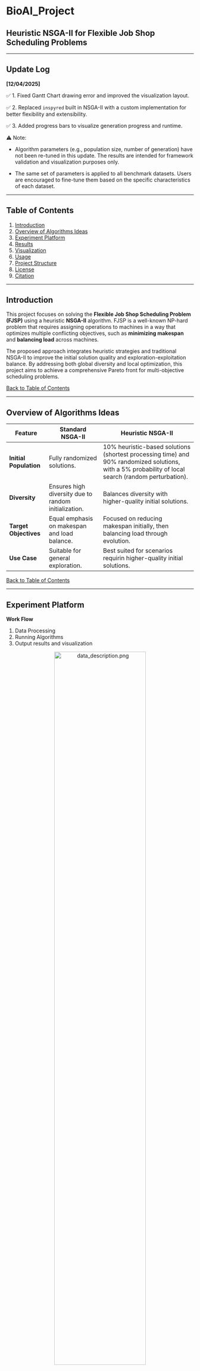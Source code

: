 # BioAI_Project

## Heuristic NSGA-II for Flexible Job Shop Scheduling Problems

---

## Update Log
**[12/04/2025]**

✅ 1. Fixed Gantt Chart drawing error and improved the visualization layout.

✅ 2. Replaced `inspyred` built in NSGA-II with a custom implementation for better flexibility and extensibility. 

✅ 3. Added progress bars to visualize generation progress and runtime.

⚠️ Note: 

- Algorithm parameters (e.g., population size, number of generation) have not been re-tuned in this update. The results are intended for framework validation and visualization purposes only. 

- The same set of parameters is applied to all benchmark datasets. Users are encouraged to fine-tune them based on the specific characteristics of each dataset.

---

## Table of Contents

1. [Introduction](#introduction)
2. [Overview of Algorithms Ideas](#overview-of-algorithms-ideas)
3. [Experiment Platform](#experiment-platform)
4. [Results](#results)
5. [Visualization](#visualization)
6. [Usage](#usage)
7. [Project Structure](#project-structure)
8. [License](#license)
9. [Citation](#citation)

---

## Introduction
This project focuses on solving the **Flexible Job Shop Scheduling Problem (FJSP)** using a heuristic **NSGA-II** algorithm. FJSP is a well-known NP-hard problem that requires assigning operations to machines in a way that optimizes multiple conflicting objectives, such as **minimizing makespan** and **balancing load** across machines.

The proposed approach integrates heuristic strategies and traditional NSGA-II to improve the initial solution quality and exploration-exploitation balance. By addressing both global diversity and local optimization, this project aims to achieve a comprehensive Pareto front for multi-objective scheduling problems.

[Back to Table of Contents](#table-of-contents)

---

## Overview of Algorithms Ideas
| **Feature**          | **Standard NSGA-II**                                     | **Heuristic NSGA-II**                                            |
|-----------------------|---------------------------------------------------------|---------------------------------------------------------------------------|
| **Initial Population** | Fully randomized solutions.                             | 10% heuristic-based solutions (shortest processing time) and 90% randomized solutions, with a 5% probability of local search (random perturbation).  |
| **Diversity**          | Ensures high diversity due to random initialization.    | Balances diversity with higher-quality initial solutions.                 |
| **Target Objectives**  | Equal emphasis on makespan and load balance.            | Focused on reducing makespan initially, then balancing load through evolution. |
| **Use Case**           | Suitable for general exploration.                       | Best suited for scenarios requirin higher-quality initial solutions. |

[Back to Table of Contents](#table-of-contents)

---

## Experiment Platform
**Work Flow**
1. Data Processing
2. Running Algorithms
3. Output results and visualization

<div align="center">
  <img src="asset/report_materials/data_description.png" alt="data_description.png" style="width:70%;"/>
  <p><em>Dataset Structure</em></p>
</div>

**Supported Features**

| **Feature**             | **Details**                                                                 |
|--------------------------|-----------------------------------------------------------------------------|
| **Supported Algorithms** | - Standard NSGA-II<br>- Heuristic NSGA-II (Advanced NSGA-II)          |
| **Metrics**              | - Hypervolume (HV)<br>- Diversity                                          |
| **Supported Datasets**   | - Barnes<br>- Brandimarte<br>- Dauzere<br>- Other datasets with the same structure                             |
| **Visualization**        | - Gantt Charts (visualizing job scheduling on machines)<br>- Metric Comparison Line Charts (e.g., Diversity, Hypervolume)<br>- Scatter Plot (e.g., Makespan vs. Load Balance) |

- Job scheduling solutions are in `log.txt`.

[Back to Table of Contents](#table-of-contents)

---

## Results

The heuristic NSGA-II demonstrates better diversity compared to the standard version, enabling it to cover the Pareto front more effectively while maintaining a hypervolume performance comparable to the standard version. It particularly exhibits strong exploratory capabilities on more complex datasets. Additionally, despite incorporating heuristic initialization and local search, the improved version does not significantly increase runtime, showcasing good efficiency and stability. And its makespan is smaller. This makes it more suitable for scenarios requiring fast convergence while preserving solution diversity.

| **Parameter**           | **Increasing Advantages**                             | **Increasing Disadvantages**                          | **Decreasing Advantages**                             | **Decreasing Disadvantages**                          |
|--------------------------|------------------------------------------------------|------------------------------------------------------|------------------------------------------------------|------------------------------------------------------|
| **DIVERSIFIED_INIT_PROB** | - Higher initial solution quality<br>- Reduced randomness in early iterations | - Lower solution diversity<br>- May reduce exploration of diverse areas | - Higher solution diversity<br>- Improved exploration capabilities | - Lower initial solution quality |
| **LOCAL_SEARCH_PROB**    | - Improved local solution quality<br>- Pushes solutions towards Pareto front | - Lower solution diversity<br>- Higher computational cost<br>- May lead to overfitting local areas | - Higher diversity<br>- Better exploration of search space | -  Lower chance to refine local optima |

<div align="center">
  <img src="asset/running_output.png" alt="running_output.png" style="width:100%;"/>
  <p><em>Running Output</em></p>
</div>

[Back to Table of Contents](#table-of-contents)

---

## Visualization
**Brandimarte Dataset** (case)

<div align="center">
  <img src="asset/Standard NSGA-II Job Scheduling (Mk01).gif" alt="Standard NSGA-II Job Scheduling (Mk01).gif" style="width:100%;"/>
  <p><em>Standard NSGA-II Job Scheduling (Mk01)</em></p>
</div>

<div align="center">
  <img src="asset/Heuristic NSGA-II Job Scheduling (Mk01).gif" alt="Heuristic NSGA-II Job Scheduling (Mk01).gif" style="width:100%;"/>
  <p><em>Heuristic NSGA-II Job Scheduling (Mk01)</em></p>
</div>

<div align="center">
  <img src="result/Brandimarte/Mk01/comparison_nsga2_variants.png" alt="comparison_nsga2_variants.png" style="width:80%;"/>
  <p><em>Comparison NSGA-II Variants (Mk01)</em></p>
</div>

<div align="center">
  <img src="result/Brandimarte/diversity_comparison.png" alt="diversity_comparison" style="width:80%;"/>
  <p><em>Diversity Comparison</em></p>
</div>

<div align="center">
  <img src="result/Brandimarte/hypervolume_comparison.png" alt="hypervolume_comparison.png" style="width:80%;"/>
  <p><em>Hypervolume Comparison</em></p>
</div>

<div align="center">
  <img src="result/Brandimarte/runtime_comparison.png" alt="runtime_comparison.png" style="width:80%;"/>
  <p><em>Runtime Comparison</em></p>
</div>

[Back to Table of Contents](#table-of-contents)

---

## Usage
**Python**: `3.8.10`

```python
git clone --single-branch --branch legacy_branch https://github.com/Avalon-S/BioAI_Project.git
```

```python
pip install -r BioAI_Project/requirements.txt # Please check if you need before running
```

```python
python BioAI_Project/main.py # Run everything (data preprocessing, algorithm running, visualization) with one click
```

```python
python BioAI_Project/remove.py # Remove the result and all .ipynb_checkpoints
```

[Back to Table of Contents](#table-of-contents)

---

## Project Structure

```python
BioAI_Project
[data]
   -[Barnes]
   -[Brandimarte]
   -   -[Text]
   -   -   -Mk01.fjs
   -   -   -...
   -   -   -Mk10.fjs
   -[Dauzere]
[result]
   -[Barnes]
   -[Brandimarte]
   -   -[Mk01]
   -   -   -adv_schedule_1.png
   -   -   -comparison_nsga2_variants.png
   -   -   -log.txt
   -   -   -metrics.txt
   -   -   -std_schedule_1.png
   -   -[Mk02]
   -   -...
   -   -[Mk10]
   -[Dauzere]
data_processing.py
batch_processor.py
main.py
metrics.py
nsga2_algorithms.py
visualization.py
remove.py
requirements.txt
```

[Back to Table of Contents](#table-of-contents)

---

## License

This project is licensed under the MIT License. See the `LICENSE` file for details.

[Back to Table of Contents](#table-of-contents)

---

## Citation

### BibTeX
```
@misc{jiang2025bioailegacy,
  title        = {Heuristic NSGA-II for Flexible Job Shop Scheduling Problems},
  author       = {Yuhang Jiang},
  year         = {2025},
  publisher    = {GitHub},
  howpublished = {\url{https://github.com/Avalon-S/BioAI_Project/tree/legacy_branch}},
}

```

### IEEE
```
Y. Jiang, Heuristic NSGA-II for Flexible Job Shop Scheduling Problems, GitHub, 2025. [Online]. Available: https://github.com/Avalon-S/BioAI_Project/tree/legacy_branch
```

[Back to Table of Contents](#table-of-contents)

---